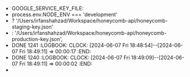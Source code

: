 - GOOGLE_SERVICE_KEY_FILE:
- process.env.NODE_ENV === 'development'
- ? '/Users/irfanshahzad/Workspace/honeycomb-api/honeycomb-staging-key.json'
- : '/Users/irfanshahzad/Workspace/honeycomb-api/honeycomb-production-key.json',
- DONE 1241
  :LOGBOOK:
  CLOCK: [2024-06-07 Fri 18:48:54]--[2024-06-07 Fri 18:49:11] =>  00:00:17
  :END:
- DONE 1240
  :LOGBOOK:
  CLOCK: [2024-06-07 Fri 18:49:09]--[2024-06-07 Fri 18:49:11] =>  00:00:02
  :END:
-